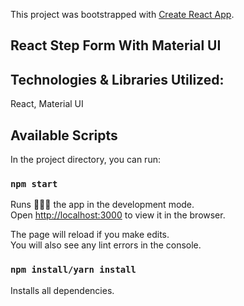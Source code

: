 This project was bootstrapped with [Create React App](https://github.com/facebook/create-react-app).

## React Step Form With Material UI

## Technologies & Libraries Utilized:

React, Material UI 

## Available Scripts

In the project directory, you can run:

### `npm start`

Runs 🏃🏻‍♂️ the app in the development mode.<br>
Open [http://localhost:3000](http://localhost:3000) to view it in the browser.

The page will reload if you make edits.<br>
You will also see any lint errors in the console.

### `npm install/yarn install`

Installs all dependencies.

